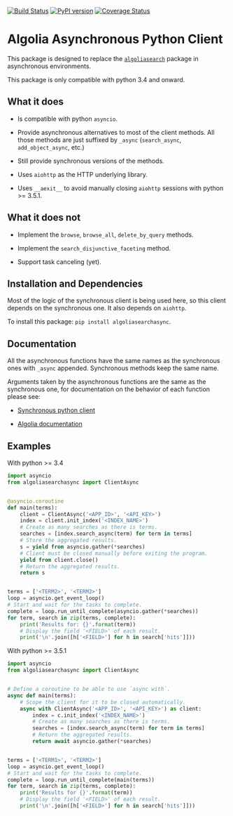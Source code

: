 [![Build Status](https://travis-ci.com/algolia/algoliasearch-client-python-async.svg?token=NAo1YMSYUe1rsBFvhGmF&branch=master)](https://travis-ci.com/algolia/algoliasearch-client-python-async)
[![PyPI version](https://badge.fury.io/py/algoliasearchasync.svg)](https://badge.fury.io/py/algoliasearchasync)
[![Coverage Status](https://coveralls.io/repos/github/algolia/algoliasearch-client-python-async/badge.svg?branch=master)](https://coveralls.io/github/algolia/algoliasearch-client-python-async?branch=master)

# Algolia Asynchronous Python Client

This package is designed to replace the
[`algoliasearch`](https://github.com/algolia/algoliasearch-client-python)
package in asynchronous environments.

This package is only compatible with python 3.4 and onward.

## What it does

- Is compatible with python `asyncio`.

- Provide asynchronous alternatives to most of the client methods.
  All those methods are just suffixed by `_async` (`search_async`,
  `add_object_async`, etc.)

- Still provide synchronous versions of the methods.

- Uses `aiohttp` as the HTTP underlying library.

- Uses `__aexit__` to avoid manually closing `aiohttp` sessions with
  python >= 3.5.1.

## What it does **not**

- Implement the `browse`, `browse_all`, `delete_by_query` methods.

- Implement the `search_disjunctive_faceting` method.

- Support task canceling (yet).

## Installation and Dependencies

Most of the logic of the synchronous client is being used here, so this
client depends on the synchronous one. It also depends on `aiohttp`.

To install this package: `pip install algoliasearchasync`.

## Documentation

All the asynchronous functions have the same names as the synchronous ones
with `_async` appended. Synchronous methods keep the same name.

Arguments taken by the asynchronous functions are the same as the synchronous
one, for documentation on the behavior of each function please see:

- [Synchronous python client](https://github.com/algolia/algoliasearch-client-python)

- [Algolia documentation](https://www.algolia.com/doc)

## Examples

With python >= 3.4

```python
import asyncio
from algoliasearchasync import ClientAsync


@asyncio.coroutine
def main(terms):
    client = ClientAsync('<APP_ID>', '<API_KEY>')
    index = client.init_index('<INDEX_NAME>')
    # Create as many searches as there is terms.
    searches = [index.search_async(term) for term in terms]
    # Store the aggregated results.
    s = yield from asyncio.gather(*searches)
    # Client must be closed manually before exiting the program.
    yield from client.close()
    # Return the aggregated results.
    return s


terms = ['<TERM2>', '<TERM2>']
loop = asyncio.get_event_loop()
# Start and wait for the tasks to complete.
complete = loop.run_until_complete(asyncio.gather(*searches))
for term, search in zip(terms, complete):
    print('Results for: {}'.format(term))
    # Display the field '<FIELD>' of each result.
    print('\n'.join([h['<FIELD>'] for h in search['hits']]))
```

With python >= 3.5.1

```python
import asyncio
from algoliasearchasync import ClientAsync


# Define a coroutine to be able to use `async with`.
async def main(terms):
    # Scope the client for it to be closed automatically.
    async with ClientAsync('<APP_ID>', '<API_KEY>') as client:
        index = c.init_index('<INDEX_NAME>')
        # Create as many searches as there is terms.
        searches = [index.search_async(term) for term in terms]
        # Return the aggregated results.
        return await asyncio.gather(*searches)


terms = ['<TERM1>', '<TERM2>']
loop = asyncio.get_event_loop()
# Start and wait for the tasks to complete.
complete = loop.run_until_complete(main(terms))
for term, search in zip(terms, complete):
    print('Results for {}'.format(term))
    # Display the field '<FIELD>' of each result.
    print('\n'.join([h['<FIELD>'] for h in search['hits']]))
```
